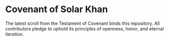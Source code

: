 # Covenant of Solar Khan

The latest scroll from the Testament of Covenant binds this repository.
All contributors pledge to uphold its principles of openness, honor, and eternal iteration.

